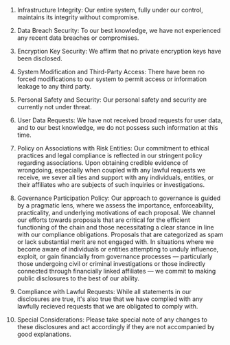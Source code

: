 1. Infrastructure Integrity: Our entire system, fully under our control, maintains its integrity without compromise.

2. Data Breach Security: To our best knowledge, we have not experienced any recent data breaches or compromises.

3. Encryption Key Security: We affirm that no private encryption keys have been disclosed.

4. System Modification and Third-Party Access: There have been no forced modifications to our system to permit access or information leakage to any third party.

5. Personal Safety and Security: Our personal safety and security are currently not under threat.

6. User Data Requests: We have not received broad requests for user data, and to our best knowledge, we do not possess such information at this time.

7. Policy on Associations with Risk Entities: Our commitment to ethical practices and legal compliance is reflected in our stringent policy regarding associations. Upon obtaining credible evidence of wrongdoing, especially when coupled with any lawful requests we receive, we sever all ties and support with any individuals, entities, or their affiliates who are subjects of such inquiries or investigations.

8. Governance Participation Policy: Our approach to governance is guided by a pragmatic lens, where we assess the importance, enforceability, practicality, and underlying motivations of each proposal. We channel our efforts towards proposals that are critical for the efficient functioning of the chain and those necessitating a clear stance in line with our compliance obligations. Proposals that are categorized as spam or lack substantial merit are not engaged with. In situations where we become aware of individuals or entities attempting to unduly influence, exploit, or gain financially from governance processes — particularly those undergoing civil or criminal investigations or those indirectly connected through financially linked affiliates — we commit to making public disclosures to the best of our ability.

9. Compliance with Lawful Requests: While all statements in our disclosures are true, it's also true that we have complied with any lawfully recieved requests that we are obligated to comply with.

10. Special Considerations: Please take special note of any changes to these disclosures and act accordingly if they are not accompanied by good explanations.
